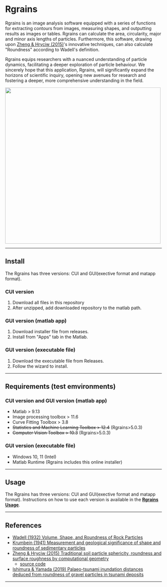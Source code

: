 # Rgrains

Rgrains is an image analysis software equipped with a series of functions for extracting contours from images, measuring shapes, and outputting results as images or tables. Rgrains can calculate the area, circularity, major and minor axis lengths of particles. Furthermore, this software, drawing upon [Zheng & Hryciw (2015)](https://www.icevirtuallibrary.com/doi/abs/10.1680/geot.14.P.192)'s innovative techniques, can also calculate "Roundness" according to Wadell's definition.

Rgrains equips researchers with a nuanced understanding of particle dynamics, facilitating a deeper exploration of particle behaviour. We sincerely hope that this application, Rgrains, will significantly expand the horizons of scientific inquiry, opening new avenues for research and fostering a deeper, more comprehensive understanding in the field.

<img src=https://github.com/keitaroyamada/Rgrains/assets/146403785/1b86cd8b-ebb0-4097-a318-6111d179a578 width="500" >


---
## Install
The Rgrains has three versions: CUI and GUI(exective format and matapp format).
### CUI version
1. Download all files in this repository
2. After unzipped, add downloaded repository to the matlab path. 

### GUI version (matlab app)
1. Download installer file from releases.
2. Install from "Apps" tab in the Matlab.

### GUI version (executable file)
1. Download the executable file from Releases.
2. Follow the wizard to install.

---
## Requirements (test emvironments)
### CUI version and GUI version (matlab app)
- Matlab > 9.13 
- Image processing toolbox > 11.6
- Curve Fitting Toolbox > 3.8
- ~~Statistics and Machine Learning Toolbox > 12.4~~ (Rgrains>5.0.3)
- ~~Computer Vision Toolbox > 10.3~~ (Rgrains>5.0.3)

### GUI version (executable file) 
- Windows 10, 11 (Intel)
- Matlab Runtime (Rgrains includes this online installer)

---
## Usage
The Rgrains has three versions: CUI and GUI(exective format and matapp format). 
Instructions on how to use each version is available in the **[Rgrains Usage](https://github.com/keitaroyamada/Rgrains/wiki)**. 

---
## References
- [Wadell (1932) Volume, Shape, and Roundness of Rock Particles](https://www.journals.uchicago.edu/doi/10.1086/623964)
- [Krumbein (1941) Measurement and geological significance of shape and roundness of sedimentary particles](https://pubs.geoscienceworld.org/sepm/jsedres/article-abstract/11/2/64/94958/Measurement-and-geological-significance-of-shape)
- [Zheng & Hryciw (2015) Traditional soil particle sphericity, roundness and surface roughness by computational geometry](https://www.icevirtuallibrary.com/doi/abs/10.1680/geot.14.P.192)
  - [source code](https://jp.mathworks.com/matlabcentral/fileexchange/60651-particle-roundness-and-sphericity-computation)
- [Ishimura & Yamada (2019) Palaeo-tsunami inundation distances deduced from roundness of gravel particles in tsunami deposits](https://www.nature.com/articles/s41598-019-46584-z)
---
